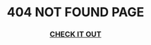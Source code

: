 <h1 align="center">404 NOT FOUND PAGE</h1>
<div align="center">
  <h3>
    <a href="https://{your-url-to-the-solution}">
      CHECK IT OUT
    </a>
  </h3>
</div>

